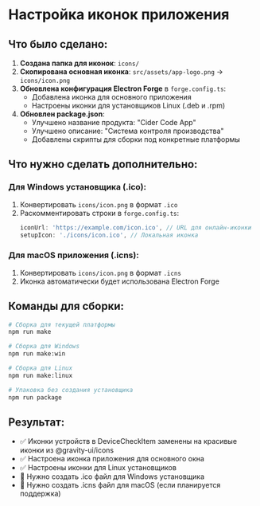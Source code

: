# Настройка иконок приложения

## Что было сделано:

1. **Создана папка для иконок**: `icons/`
2. **Скопирована основная иконка**: `src/assets/app-logo.png` → `icons/icon.png`
3. **Обновлена конфигурация Electron Forge** в `forge.config.ts`:
   - Добавлена иконка для основного приложения
   - Настроены иконки для установщиков Linux (.deb и .rpm)
4. **Обновлен package.json**:
   - Улучшено название продукта: "Cider Code App"
   - Улучшено описание: "Система контроля производства"
   - Добавлены скрипты для сборки под конкретные платформы

## Что нужно сделать дополнительно:

### Для Windows установщика (.ico):

1. Конвертировать `icons/icon.png` в формат `.ico`
2. Раскомментировать строки в `forge.config.ts`:
   ```typescript
   iconUrl: 'https://example.com/icon.ico', // URL для онлайн-иконки
   setupIcon: './icons/icon.ico', // Локальная иконка
   ```

### Для macOS приложения (.icns):

1. Конвертировать `icons/icon.png` в формат `.icns`
2. Иконка автоматически будет использована Electron Forge

## Команды для сборки:

```bash
# Сборка для текущей платформы
npm run make

# Сборка для Windows
npm run make:win

# Сборка для Linux
npm run make:linux

# Упаковка без создания установщика
npm run package
```

## Результат:

- ✅ Иконки устройств в DeviceCheckItem заменены на красивые иконки из @gravity-ui/icons
- ✅ Настроена иконка приложения для основного окна
- ✅ Настроены иконки для Linux установщиков
- 🔄 Нужно создать .ico файл для Windows установщика
- 🔄 Нужно создать .icns файл для macOS (если планируется поддержка)
